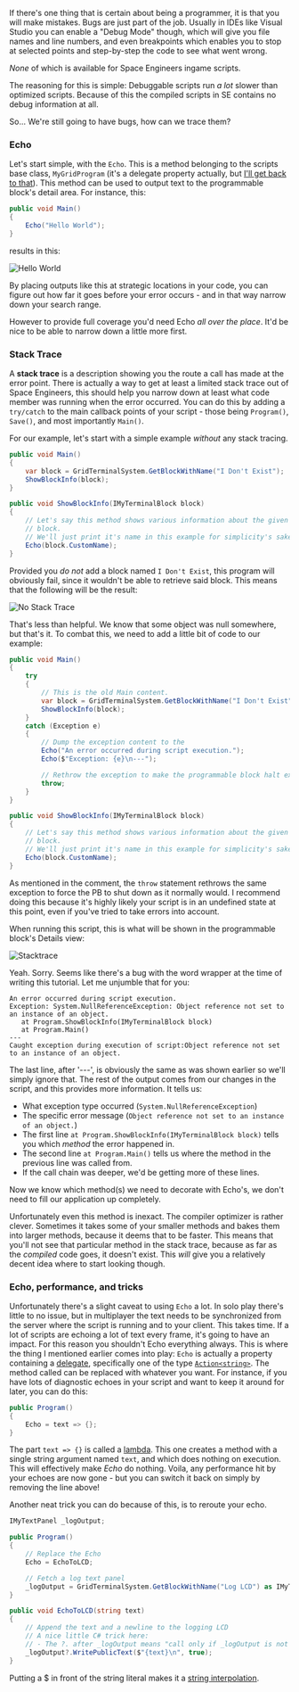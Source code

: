 If there's one thing that is certain about being a programmer, it is that you will make mistakes. Bugs are just part of the job. Usually in IDEs like Visual Studio you can enable a "Debug Mode" though, which will give you file names and line numbers, and even breakpoints which enables you to stop at selected points and step-by-step the code to see what went wrong.

_None_ of which is available for Space Engineers ingame scripts.

The reasoning for this is simple: Debuggable scripts run _a lot_ slower than optimized scripts. Because of this the compiled scripts in SE contains no debug information at all. 

So... We're still going to have bugs, how can we trace them?

### Echo
Let's start simple, with the `Echo`. This is a method belonging to the scripts base class, `MyGridProgram` (it's a delegate property actually, but [I'll get back to that](#echo-performance-and-tricks)). This method can be used to output text to the programmable block's detail area. For instance, this:

```csharp
public void Main() 
{
    Echo("Hello World");
}
```

results in this:

![Hello World](https://github.com/malware-dev/MDK-SE/blob/master/images/pb-echo.jpg)

By placing outputs like this at strategic locations in your code, you can figure out how far it goes before your error occurs - and in that way narrow down your search range.

However to provide full coverage you'd need Echo _all over the place_. It'd be nice to be able to narrow down a little more first.

### Stack Trace
A **stack trace** is a description showing you the route a call has made at the error point. There is actually a way to get at least a limited stack trace out of Space Engineers, this should help you narrow down at least what code member was running when the error occurred. You can do this by adding a `try/catch` to the main callback points of your script - those being `Program()`, `Save()`, and most importantly `Main()`.

For our example, let's start with a simple example _without_ any stack tracing.
```csharp
public void Main()  
{ 
    var block = GridTerminalSystem.GetBlockWithName("I Don't Exist");
    ShowBlockInfo(block);
}

public void ShowBlockInfo(IMyTerminalBlock block)
{
    // Let's say this method shows various information about the given
    // block.
    // We'll just print it's name in this example for simplicity's sake.
    Echo(block.CustomName);
}
```
Provided you _do not_ add a block named `I Don't Exist`, this program will obviously fail, since it wouldn't be able to retrieve said block. This means that the following will be the result:

![No Stack Trace](https://github.com/malware-dev/MDK-SE/blob/master/images/pb-nostacktrace.jpg)

That's less than helpful. We know that some object was null somewhere, but that's it. To combat this, we need to add a little bit of code to our example:

```csharp
public void Main()  
{ 
    try
    {
        // This is the old Main content.
        var block = GridTerminalSystem.GetBlockWithName("I Don't Exist");
        ShowBlockInfo(block);
    }
    catch (Exception e)
    {
        // Dump the exception content to the 
        Echo("An error occurred during script execution.");
        Echo($"Exception: {e}\n---");

        // Rethrow the exception to make the programmable block halt execution properly
        throw;
    }
}

public void ShowBlockInfo(IMyTerminalBlock block)
{
    // Let's say this method shows various information about the given
    // block.
    // We'll just print it's name in this example for simplicity's sake.
    Echo(block.CustomName);
}
```
As mentioned in the comment, the `throw` statement rethrows the same exception to force the PB to shut down as it normally would. I recommend doing this because it's highly likely your script is in an undefined state at this point, even if you've tried to take errors into account.

When running this script, this is what will be shown in the programmable block's Details view:

![Stacktrace](https://github.com/malware-dev/MDK-SE/blob/master/images/pb-stacktrace.jpg)

Yeah. Sorry. Seems like there's a bug with the word wrapper at the time of writing this tutorial. Let me unjumble that for you:
```
An error occurred during script execution.
Exception: System.NullReferenceException: Object reference not set to an instance of an object.
   at Program.ShowBlockInfo(IMyTerminalBlock block)
   at Program.Main()
---
Caught exception during execution of script:Object reference not set to an instance of an object.
```
The last line, after '---', is obviously the same as was shown earlier so we'll simply ignore that. The rest of the output comes from our changes in the script, and this provides more information. It tells us:

* What exception type occurred (`System.NullReferenceException`)
* The specific error message (`Object reference not set to an instance of an object.`) 
* The first line `at Program.ShowBlockInfo(IMyTerminalBlock block)` tells you which _method_ the error happened in.
* The second line `at Program.Main()` tells us where the method in the previous line was called from.
* If the call chain was deeper, we'd be getting more of these lines.

Now we know which method(s) we need to decorate with Echo's, we don't need to fill our application up completely.

Unfortunately even this method is inexact. The compiler optimizer is rather clever. Sometimes it takes some of your smaller methods and bakes them into larger methods, because it deems that to be faster. This means that you'll not see that particular method in the stack trace, because as far as the _compiled_ code goes, it doesn't exist. This _will_ give you a relatively decent idea where to start looking though.

### Echo, performance, and tricks
Unfortunately there's a slight caveat to using `Echo` a lot. In solo play there's little to no issue, but in multiplayer the text needs to be synchronized from the server where the script is running and to your client. This takes time. If a lot of scripts are echoing a lot of text every frame, it's going to have an impact. For this reason you shouldn't Echo everything always. This is where the thing I mentioned earlier comes into play: `Echo` is actually a property containing a [delegate](https://docs.microsoft.com/en-us/dotnet/csharp/programming-guide/delegates/), specifically one of the type [`Action<string>`](https://msdn.microsoft.com/en-us/library/018hxwa8(v=vs.110).aspx). The method called can be replaced with whatever you want. For instance, if you have lots of diagnostic echoes in your script and want to keep it around for later, you can do this:

```csharp
public Program() 
{
    Echo = text => {};
}
```

The part `text => {}` is called a [lambda](https://docs.microsoft.com/en-us/dotnet/csharp/language-reference/operators/lambda-operator). This one creates a method with a single string argument named `text`, and which does nothing on execution. This will effectively make _Echo_ do nothing. Voila, any performance hit by your echoes are now gone - but you can switch it back on simply by removing the line above!

Another neat trick you can do because of this, is to reroute your echo.

```csharp
IMyTextPanel _logOutput;

public Program()
{
    // Replace the Echo
    Echo = EchoToLCD;

    // Fetch a log text panel
    _logOutput = GridTerminalSystem.GetBlockWithName("Log LCD") as IMyTextBlock;
}

public void EchoToLCD(string text)
{
    // Append the text and a newline to the logging LCD
    // A nice little C# trick here:
    // - The ?. after _logOutput means "call only if _logOutput is not null".
    _logOutput?.WritePublicText($"{text}\n", true);
}
```
Putting a $ in front of the string literal makes it a [string interpolation](https://docs.microsoft.com/en-us/dotnet/csharp/language-reference/keywords/interpolated-strings).
